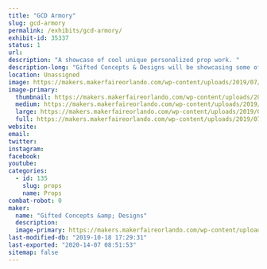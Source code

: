 ```yaml
---
title: "GCD Armory"
slug: gcd-armory
permalink: /exhibits/gcd-armory/
exhibit-id: 35337
status: 1
url: 
description: "A showcase of cool unique personalized prop work. "
description-long: "Gifted Concepts & Designs will be showcasing some of the unique and custom props they’ve designed. Each with a distinct manner of construction. Combining various materials to make the imagination come to life. "
location: Unassigned
image: https://makers.makerfaireorlando.com/wp-content/uploads/2019/07/FC4A2E37-34BA-4A70-BF2A-B569D592E6EE-768x1024.jpeg
image-primary:
  thumbnail: https://makers.makerfaireorlando.com/wp-content/uploads/2019/07/FC4A2E37-34BA-4A70-BF2A-B569D592E6EE-150x150.jpeg
  medium: https://makers.makerfaireorlando.com/wp-content/uploads/2019/07/FC4A2E37-34BA-4A70-BF2A-B569D592E6EE-225x300.jpeg
  large: https://makers.makerfaireorlando.com/wp-content/uploads/2019/07/FC4A2E37-34BA-4A70-BF2A-B569D592E6EE-768x1024.jpeg
  full: https://makers.makerfaireorlando.com/wp-content/uploads/2019/07/FC4A2E37-34BA-4A70-BF2A-B569D592E6EE.jpeg
website: 
email: 
twitter: 
instagram: 
facebook: 
youtube: 
categories:
  - id: 135
    slug: props
    name: Props
combat-robot: 0
maker:
  name: "Gifted Concepts &amp; Designs"
  description:
  image-primary: https://makers.makerfaireorlando.com/wp-content/uploads/2019/07/1072AA45-42CC-4B3B-8C47-46949F15EF23.png
last-modified-db: "2019-10-18 17:29:31"
last-exported: "2020-14-07 08:51:53"
sitemap: false
---
```

